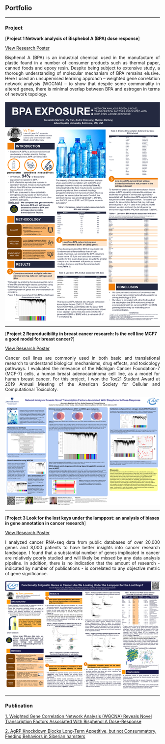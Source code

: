 ## Portfolio

---

### Project

[**Project 1 Network analysis of Bisphebol A (BPA) dose response**]
<p align="left">
<a href="https://vy-p-tran.github.io/pdf/Poster BPA_Vy Tran.pdf">View Research Poster</a>
</p>
<div style="text-align: justify"> Bisphenol A (BPA) is an industrial chemical used in the manufacture of plastic found in a number of consumer products such as thermal paper, canned foods and epoxy resin. Despite being subject to extensive study, a thorough understanding of molecular mechanism of BPA remains elusive. Here I used an unsupervised learning approach – weighted gene correlation network analysis (WGCNA) –  to show that despite some commonality in altered genes, there is minimal overlap between BPA and estrogen in terms of network topology. </div>
<br>
<img src="https://raw.githubusercontent.com/vy-p-tran/vy-p-tran.github.io/master/images/Poster BPA_Vy Tran.png"/>
<br>

---

[**Project 2 Reproducibility in breast cancer research: Is the cell line MCF7 a good model for breast cancer?**]
<p align="left">
<a href="https://vy-p-tran.github.io/pdf/2019 Poster_MCF7_Vy Tran.pdf">View Research Poster</a>
</p>
<div style="text-align: justify"> Cancer cell lines are commonly used in both basic and translational research to understand biological mechanisms, drug effects, and toxicology pathways. I evaluated the relevance of the Michigan Cancer Foundation-7 (MCF-7) cells, a human breast adenocarcinoma cell line, as a model for human breast cancer. For this project, I won the Tox21 Student Award at 2019 Annual Meeting of the American Society for Cellular and Computational Toxicoloty.   </div>
<br>
<img src="https://raw.githubusercontent.com/vy-p-tran/vy-p-tran.github.io/master/images/2019 Poster_MCF7_Vy Tran.png"/>
<br>

---

[**Project 3 Look for the lost keys under the lamppost: an analysis of biases in gene annotation in cancer research**]
<p align="left">
<a href="https://vy-p-tran.github.io//pdf/Functionally enigmatic genes poster_Vy Tran.pdf"> View Research Poster</a>
</p>
<div style="text-align: justify"> I analyzed cancer RNA-seq data from public databases of over 20,000 genes and 8,000 patients to have better insights into cancer research landscape. I found that a substantial number of genes implicated in cancer are relatively poorly studied and will likely be missed by any data analysis pipeline. In addition, there is no indication that the amount of research - indicated by number of publications - is correlated to any objective metric of gene significance. </div>
<br>
<img src="https://raw.githubusercontent.com/vy-p-tran/vy-p-tran.github.io/master/images/Functionally enigmatic genes poster_Vy Tran.png"/>
<br>

---

### Publication

[1. Weighted Gene Correlation Network Analysis (WGCNA) Reveals Novel Transcription Factors Associated With Bisphenol A Dose-Response](https://www.ncbi.nlm.nih.gov/pmc/articles/PMC6240694/)

[2. AgRP Knockdown Blocks Long-Term Appetitive, but not Consummatory, Feeding Behaviors in Siberian hamsters](https://www.ncbi.nlm.nih.gov/pmc/articles/PMC5897226/)
